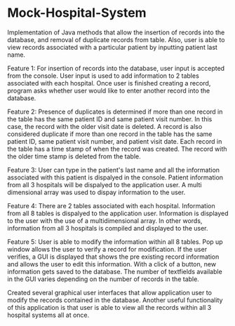 # Mock-Hospital-System
Implementation of Java methods that allow the insertion of records into the database, and removal of duplicate records from table. Also, user is able to view records associated with a particular patient by inputting patient last name.  

Feature 1: For insertion of records into the database, user input is accepted from the console. User input is used to add information to 2 tables associated with each hospital. Once user is finished creating a record, program asks whether user would like to enter another record into the database. 

Feature 2: Presence of duplicates is determined if more than one record in the table has the same patient ID and same patient visit number. In this case, the record with the older visit date is deleted. A record is also considered duplicate if more than one record in the table has the same patient ID, same patient visit number, and patient visit date. Each record in the table has a time stamp of when the record was created. The record with the older time stamp is deleted from the table. 

Feature 3: User can type in the patient's last name and all the information associated with this patient is dispalyed in the console. Patient information from all 3 hospitals will be dispalyed to the application user. A multi dimensional array was used to dispay information to the user. 

Feature 4: There are 2 tables associated with each hospital. Information from all 8 tables is dispalyed to the application user. Information is displayed to the user with the use of a multidimensional array. In other words, information from all 3 hospitals is compiled and displayed to the user. 

Feature 5: User is able to modify the information within all 8 tables. Pop up window allows the user to verify a record for modification. If the user verifies, a GUI is displayed that shows the pre existing record information and allows the user to edit this information. With a click of a button, new information gets saved to the database. The number of textfields available in the GUI varies depending on the number of records in the table.  




Created several graphical user interfaces that allow application user to modify the records contained in the database. Another useful functionality of this application is that user is able to view all the records within all 3 hospital systems all at once.    

